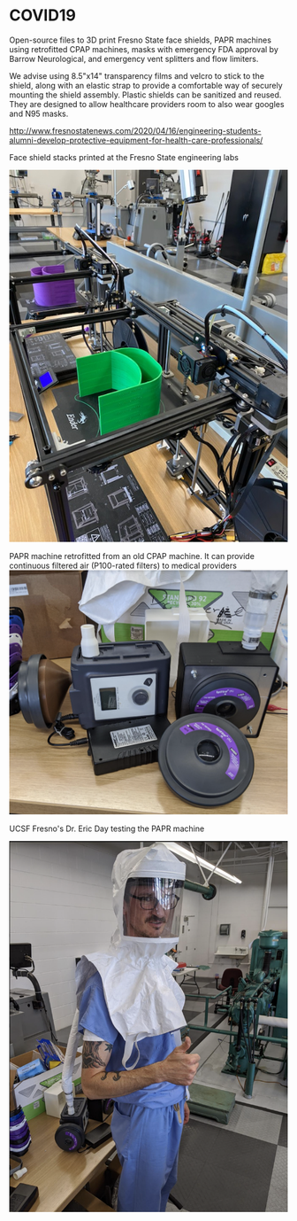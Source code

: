 # COVID19
Open-source files to 3D print Fresno State face shields, PAPR machines using retrofitted CPAP machines, masks with emergency FDA approval by Barrow Neurological, and emergency vent splitters and flow limiters.

We advise using 8.5"x14" transparency films and velcro to stick to the shield, along with an elastic strap to provide a comfortable way of securely mounting the shield assembly. Plastic shields can be sanitized and reused. They are designed to allow healthcare providers room to also wear googles and N95 masks.

http://www.fresnostatenews.com/2020/04/16/engineering-students-alumni-develop-protective-equipment-for-health-care-professionals/

Face shield stacks printed at the Fresno State engineering labs

![design]( https://github.com/szoghi/COVID19/blob/master/Fresno%20State%20Face%20Shield%20stl/EW%20printers%20Image.JPG)




PAPR machine retrofitted from an old CPAP machine. It can provide continuous filtered air (P100-rated filters) to medical providers
![design]( https://github.com/szoghi/COVID19/blob/master/CPAP%20to%20PAPR%20Conversion/PAPR%20with%20filters.png)






UCSF Fresno's Dr. Eric Day testing the PAPR machine

![design]( https://github.com/szoghi/COVID19/blob/master/CPAP%20to%20PAPR%20Conversion/Dr%20Eric%20Day%20testing%20out%20the%20PAPR.png)

